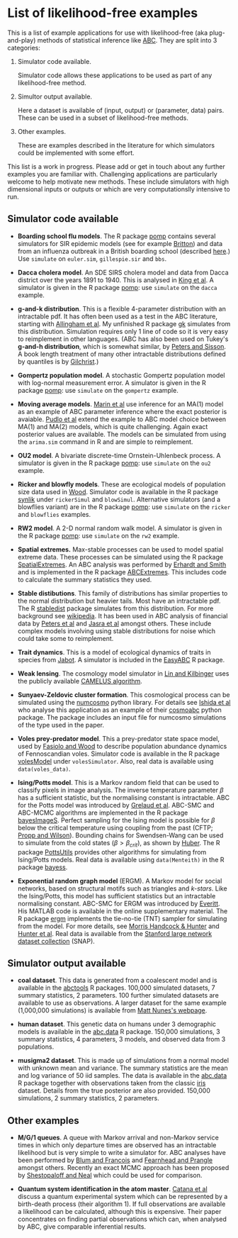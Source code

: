 # List of likelihood-free examples

This is a list of example applications for use with likelihood-free (aka plug-and-play) methods of statistical inference like [ABC](http://en.wikipedia.org/wiki/Approximate_Bayesian_computation).
They are split into 3 categories:

1. Simulator code available.

   Simulator code allows these applications to be used as part of any likelihood-free method.

2. Simultor output available.

   Here a dataset is available of (input, output) or (parameter, data) pairs.
   These can be used in a subset of likelihood-free methods.

3. Other examples.

   These are examples described in the literature for which simulators could be implemented with some effort.

This list is a work in progress.
Please add or get in touch about any further examples you are familiar with.
Challenging applications are particularly welcome to help motivate new methods.
These include simulators with high dimensional inputs or outputs or which are very computationslly intensive to run.

## Simulator code available

* **Boarding school flu models**.
The R package [pomp](http://cran.at.r-project.org/web/packages/pomp/) contains several simulators for SIR epidemic models (see for example [Britton](http://www.sciencedirect.com/science/article/pii/S0025556410000143)) and data from an influenza outbreak in a British boarding school (described [here](http://www.ncbi.nlm.nih.gov/pmc/articles/PMC1603269/?page=2).)
Use `simulate` on `euler.sim`, `gillespie.sir` and `bbs`.

* **Dacca cholera model**.
An SDE SIRS cholera model and data from Dacca district over the years 1891 to 1940.
This is analysed in [King et al](http://www.nature.com/nature/journal/v454/n7206/full/nature07084.html).
A simulator is given in the R package [pomp](http://cran.at.r-project.org/web/packages/pomp/): use `simulate` on the `dacca` example.

* **g-and-k distribution**.
This is a flexible 4-parameter distribution with an intractable pdf.
It has often been used as a test in the ABC literature, starting with [Allingham et al](http://link.springer.com/article/10.1007/s11222-008-9083-x).
My unfinished R package [gk](https://github.com/dennisprangle/gk) simulates from this distribution.
Simulation requires only 1 line of code so it is very easy to reimplement in other languages.
(ABC has also been used on Tukey's **g-and-h distribution**, which is somewhat similar, by [Peters and Sisson](http://www.risk.net/journal-of-operational-risk/technical-paper/2160915/bayesian-inference-monte-carlo-sampling-operational-risk).
A book length treatment of many other intractable distributions defined by quantiles is by [Gilchrist](http://www.amazon.com/Statistical-Modelling-Quantile-Functions-Gilchrist/dp/1584881747).)

* **Gompertz population model**.
A stochastic Gompertz population model with log-normal measurement error.
A simulator is given in the R package [pomp](http://cran.at.r-project.org/web/packages/pomp/): use `simulate` on the `gompertz` example.

* **Moving average models**.
[Marin et al](http://www.sciencedirect.com/science/article/pii/S0167947311004245) use inference for an MA(1) model as an example of ABC parameter inference where the exact posterior is avaiable.
[Pudlo et al](http://arxiv.org/abs/1406.6288) extend the example to ABC model choice between MA(1) and MA(2) models, which is quite challenging.
Again exact posterior values are available.
The models can be simulated from using the `arima.sim` command in R and are simple to reimplement.

* **OU2 model**.
A bivariate discrete-time Ornstein-Uhlenbeck process.
A simulator is given in the R package [pomp](http://cran.at.r-project.org/web/packages/pomp/): use `simulate` on the `ou2` example.

* **Ricker and blowfly models**.
These are ecological models of population size data used in [Wood](http://www.nature.com/nature/journal/v466/n7310/full/nature09319.html).
Simulator code is available in the R package [synlik](http://cran.r-project.org/web/packages/synlik/index.html) under `rickerSimul` and `blowSimul`.
Alternative simulators (and a blowflies variant) are in the R package [pomp](http://cran.at.r-project.org/web/packages/pomp/): use `simulate` on the `ricker` and `blowflies` examples.

* **RW2 model**.
A 2-D normal random walk model.
A simulator is given in the R package [pomp](http://cran.at.r-project.org/web/packages/pomp/): use `simulate` on the `rw2` example.

* **Spatial extremes.**
Max-stable processes can be used to model spatial extreme data.
These processes can be simulated using the R package [SpatialExtremes](http://cran.r-project.org/web/packages/SpatialExtremes/index.html).
An ABC analysis was performed by [Erhardt and Smith](http://www.sciencedirect.com/science/article/pii/S0167947311004245) and is implemented in the R package [ABCExtremes](http://cran.r-project.org/web/packages/ABCExtremes/index.html).
This includes code to calculate the summary statistics they used.

* **Stable distibutions**.
This family of distributions has similar properties to the normal distribution but heavier tails.
Most have an intractable pdf.
The R [stabledist](http://cran.r-project.org/web/packages/stabledist/index.html) package simulates from this distribution.
For more background see [wikipedia](http://en.wikipedia.org/wiki/Stable_distribution).
It has been used in ABC analysis of financial data by [Peters et al](http://www.sciencedirect.com/science/article/pii/S0167947310003786) and [Jasra et al](http://link.springer.com/article/10.1007/s11222-010-9185-0) amongst others.
These include complex models involving using stable distributions for noise which could take some to reimplement.

* **Trait dynamics**.
This is a model of ecological dynamics of traits in species from [Jabot](http://www.sciencedirect.com/science/article/pii/S002251930900530X).
A simulator is included in the [EasyABC](http://cran.r-project.org/web/packages/EasyABC/index.html) R package.

* **Weak lensing**.
The cosmology model simulator in [Lin and Kilbinger](http://arxiv.org/abs/1506.01076) uses the publicly available [CAMELUS algorithm](https://github.com/Linc-tw/camelus).

* **Sunyaev-Zeldovic cluster formation**.
This cosmological process can be simulated using the [numcosmo](http://www.nongnu.org/numcosmo/) python library.
For details see [Ishida et al](http://www.sciencedirect.com/science/article/pii/S2213133715000748) who analyse this application as an example of their [cosmoabc](https://pypi.python.org/pypi/cosmoabc) python package.
The package includes an input file for numcosmo simulations of the type used in the paper.

* **Voles prey-predator model**.
This a prey-predator state space model, used by [Fasiolo and Wood](http://arxiv.org/abs/1511.02644) to describe population abundance dynamics of Fennoscandian voles.
Simulator code is available in the R package [volesModel](https://github.com/mfasiolo/volesModel) under `volesSimulator`. Also, real data is available using `data(voles_data)`.

* **Ising/Potts model**.
This is a Markov random field that can be used to classify pixels in image analysis. The inverse temperature parameter $\beta$ has a sufficient statistic, but the normalising constant is intractable. ABC for the Potts model was introduced by [Grelaud et al](https://doi.org/10.1214/09-BA412). ABC-SMC and ABC-MCMC algorithms are implemented in the R package [bayesImageS]( https://CRAN.R-project.org/package=bayesImageS). Perfect sampling for the Ising model is possible for $\beta$ below the critical temperature using coupling from the past (CFTP; [Propp and Wilson](https://doi.org/10.1002/(SICI)1098-2418(199608/09)9:1/2<223::AID-RSA14>3.0.CO;2-O)). Bounding chains for Swendsen-Wang can be used to simulate from the cold states ($\beta > \beta_{crit}$), as shown by [Huber](https://doi.org/10.1002/rsa.10071). The R package [PottsUtils]( https://CRAN.R-project.org/package=PottsUtils) provides other algorithms for simulating from Ising/Potts models. Real data is available using `data(Menteith)` in the R package [bayess](https://CRAN.R-project.org/package=bayess).

* **Exponential random graph model** (ERGM).
A Markov model for social networks, based on structural motifs such as triangles and *k-stars*. Like the Ising/Potts, this model has sufficient statistics but an intractable normalising constant. ABC-SMC for ERGM was introduced by [Everitt](https://doi.org/10.1080/10618600.2012.687493). His MATLAB code is available in the online supplementary material. The R package [ergm]( https://CRAN.R-project.org/package=ergm) implements the tie-no-tie (TNT) sampler for simulating from the model. For more details, see [Morris Handcock & Hunter](https://doi.org/10.18637/jss.v024.i04) and [Hunter et al](10.18637/jss.v024.i03). Real data is available from the [Stanford large network dataset collection](https://snap.stanford.edu/data/) (SNAP).

## Simulator output available

* **coal dataset**.
This data is generated from a coalescent model and is available in the [abctools](http://cran.r-project.org/web/packages/abctools/index.html) R packages.
100,000 simulated datasets, 7 summary statistics, 2 parameters.
100 further simulated datasets are available to use as observations.
A larger dataset for the same example (1,000,000 simulations) is available from [Matt Nunes's webpage](http://www.maths.lancs.ac.uk/~nunes/ABC/coaloracle.rda).

* **human dataset**.
This genetic data on humans under 3 demographic models is available in the [abc.data](http://cran.r-project.org/web/packages/abc.data/index.html) R package.
150,000 simulations, 3 summary statistics, 4 parameters, 3 models, and observed data from 3 populations.

* **musigma2 dataset**.
This is made up of simulations from a normal model with unknown mean and variance.
The summary statistics are the mean and log variance of 50 iid samples.
The data is available in the [abc.data](http://cran.r-project.org/web/packages/abc.data/index.html) R package
together with observations taken from the classic [iris](http://en.wikipedia.org/wiki/Iris_flower_data_set) dataset.
Details from the true posterior are also provided.
150,000 simulations, 2 summary statistics, 2 parameters.

## Other examples

* **M/G/1 queues**.
A queue with Markov arrival and non-Markov service times in which only departure times are observed has an intractable likelihood but is very simple to write a simulator for.
ABC analyses have been performed by [Blum and Francois](http://link.springer.com/article/10.1007/s11222-009-9116-0) and [Fearnhead and Prangle](http://onlinelibrary.wiley.com/doi/10.1111/j.1467-9868.2011.01010.x/full) amongst others.
Recently an exact MCMC approach has been proposed by [Shestopaloff and Neal](http://arxiv.org/abs/1401.5548) which could be used for comparison.

* **Quantum system identification in the atom master**.
[Catana et al](http://iopscience.iop.org/1751-8121/47/41/415302) discuss a quantum experimental system which can be represented by a birth-death process (their algorithm 1).
If full observations are available a likelihood can be calculated, although this is expensive.
Their paper concentrates on finding partial observations which can, when analysed by ABC, give comparable inferential results.
